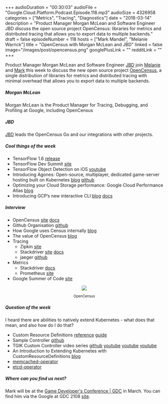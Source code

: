 +++
audioDuration = "00:30:03"
audioFile = "Google.Cloud.Platform.Podcast.Episode.118.mp3"
audioSize = 4326958
categories = ["Metrics", "Tracing", "Diagnostics"]
date = "2018-03-14"
description = "Product Manager Morgan McLean and Software Engineer JBD discuss the open source project OpenCensus: libraries for metrics and distributed tracing that allows you to export data to multiple backends." 
draft = false
episodeNumber = 118
hosts = ["Mark Mandel", "Melanie Warrick"]
title = "OpenCensus with Morgan McLean and JBD"
linked = false
image="/images/post/opencensus.png"
googlePlusLink = ""
redditLink = ""
+++

Product Manager Morgan McLean and Software Engineer [JBD](https://twitter.com/rakyll) join [Melanie](https://twitter.com/nyghtowl) and [Mark](https://twitter.com/Neurotic) this week 
to discuss the new open source project [OpenCensus](https://opencensus.io), a single distribution of libraries for metrics and distributed tracing
with minimal overhead that allows you to export data to multiple backends.

<!--more-->

##### Morgan McLean

Morgan McLean is the Product Manager for Tracing, Debugging, and Profiling at Google, including OpenCensus

##### JBD

[JBD](https://twitter.com/rakyll) leads the OpenCensus Go and our integrations with other projects.

##### Cool things of the week

- TensorFlow 1.6 [release](https://github.com/tensorflow/tensorflow/releases/tag/v1.6.0)
- TensorFlow Dev Summit [site](https://www.tensorflow.org/dev-summit/)
- TensorFlow Object Detection on iOS [youtube](https://www.youtube.com/watch?v=0uXMgLIlXoE&index=17&list=PLIivdWyY5sqJxnwJhe3etaK7utrBiPBQ2)
- Introducing Agones: Open-source, multiplayer, dedicated game-server hosting built on Kubernetes [blog](https://cloudplatform.googleblog.com/2018/03/introducing-Agones-open-source-multiplayer-dedicated-game-server-hosting-built-on-Kubernetes.html) [github](https://github.com/GoogleCloudPlatform/agones)
- Optimizing your Cloud Storage performance: Google Cloud Performance Atlas [blog](https://cloudplatform.googleblog.com/2018/03/optimizing-your-Cloud-Storage-performance-Google-Cloud-Performance-Atlas.html) 
- Introducing GCP’s new interactive CLI [blog](https://cloudplatform.googleblog.com/2018/03/introducing-GCPs-new-interactive-CLI.html) [docs](https://cloud.google.com/sdk/gcloud/reference/alpha/interactive)   

##### Interview

- OpenCensus [site](https://opencensus.io) [docs](https://opencensus.io/docs.html)
- Github Organisation [github](https://github.com/census-instrumentation)
- How Google uses Census internally [blog](https://opensource.googleblog.com/2018/03/how-google-uses-opencensus-internally.html)
- The value of OpenCensus [blog](http://opensource.googleblog.com/2018/03/the-value-of-opencensus.html)
- Tracing
  - Zipkin [site](https://zipkin.io)
  - Stackdriver [site](https://cloud.google.com/trace/) [docs](https://cloud.google.com/trace/docs/)
  - jaeger [github](https://github.com/jaegertracing/jaeger)
- Metrics
  - Stackdriver [docs](https://cloud.google.com/monitoring/api/metrics)
  - Prometheus [site](https://prometheus.io)
- Google Summer of Code [site](https://summerofcode.withgoogle.com/organizations/5240153879085056/)

<div style="text-align: center">
  <a href="https://opencensus.io"><img src="/images/post/opencensus.png" style="margin: auto; max-width: 30%;"></a>
   <p style="font-size:0.8em">OpenCensus<p>
</div>

##### Question of the week

I heard there are abilities to natively extend Kubernetes - what does that mean, and also how do I do that?

- Custom Resource Definitions [reference](https://kubernetes.io/docs/concepts/api-extension/custom-resources/) [guide](https://kubernetes.io/docs/tasks/access-kubernetes-api/extend-api-custom-resource-definitions/)
- Sample Controller [github](https://github.com/kubernetes/sample-controller)
- TGIK Custom Controller video series [github](https://github.com/jbeda/tgik-controller) [youtube](https://www.youtube.com/watch?v=8Xo_ghCIOSY)
  [youtube](https://www.youtube.com/watch?v=fWkK-zsFtlU) [youtube](https://www.youtube.com/watch?v=wqhKCiGsf1Y)
- An Introduction to Extending Kubernetes with CustomResourceDefinitions [blog](https://blog.heptio.com/an-introduction-to-extending-kubernetes-with-customresourcedefinitions-76deb675b27a)
- [memcached-operator](https://github.com/ianlewis/memcached-operator)
- [etcd-operator](https://github.com/coreos/etcd-operator)

##### Where can you find us next?

Mark will be at the [Game Developer's Conference | GDC](http://www.gdconf.com/) in March. You can find him via the Google at GDC 2108 [site](https://events.withgoogle.com/google-gdc-2018/).

